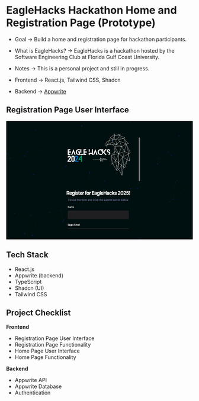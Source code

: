 # EagleHacks Hackathon Home and Registration Page (Prototype)

- Goal -> Build a home and registration page for hackathon participants.

- What is EagleHacks? -> EagleHacks is a hackathon hosted by the Software Engineering Club at Florida Gulf Coast University.

- Notes -> This is a personal project and still in progress.

- Frontend -> React.js, Tailwind CSS, Shadcn

- Backend -> [Appwrite](https://appwrite.io/?utm_term=mobile%20app%20development%20software&utm_campaign=Website+traffic-Search-July&utm_source=adwords&utm_medium=ppc&hsa_acc=8189217294&hsa_cam=21428501931&hsa_grp=166941975249&hsa_ad=704615028685&hsa_src=g&hsa_tgt=kwd-296336029370&hsa_kw=mobile%20app%20development%20software&hsa_mt=b&hsa_net=adwords&hsa_ver=3&gad_source=1&gclid=Cj0KCQjwt4a2BhD6ARIsALgH7DohnRZspjxyjrmolX6EXFwiS05kv6Sw3aIgEmZif_BlbAQ42-OVahYaAtLaEALw_wcB)


## Registration Page User Interface <a name="introduction"></a>

<div style="display: flex; justify-content: space-around;">
  <img src="https://raw.githubusercontent.com/tbaratta/EagleHacks_Prototype/main/images/Signup_Form.png" alt="Signup Form" width="600" height="320">
</div>

## Tech Stack <a name="tech-stack"></a>

- React.js
- Appwrite (backend)
- TypeScript
- Shadcn (UI)
- Tailwind CSS

## Project Checklist <a name="check-list"></a>

**Frontend**

- Registration Page User Interface
- Registration Page Functionality
- Home Page User Interface
- Home Page Functionality

**Backend**

- Appwrite API
- Appwrite Database
- Authentication



